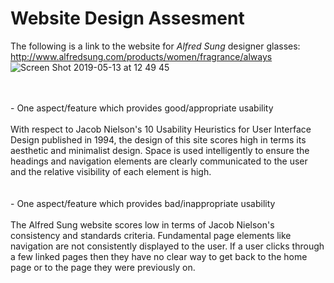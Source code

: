 # Website Design Assesment

The following is a link to the website for *Alfred Sung* designer glasses:
http://www.alfredsung.com/products/women/fragrance/always
![Screen Shot 2019-05-13 at 12 49 45](https://user-images.githubusercontent.com/48931725/57593177-a3bdd680-757d-11e9-9fda-575cad8ad0f2.png)

<br>
<br>
- One aspect/feature which provides good/appropriate usability
<br>
<br>
With respect to Jacob Nielson's 10 Usability Heuristics for User Interface Design published in 1994, the design of this site scores high in terms its aesthetic and minimalist design. 
Space is used intelligently to ensure the headings and navigation elements are clearly communicated to the user and the relative visibility of each element is high.
<br>
<br>
<br>
- One aspect/feature which provides bad/inappropriate usability
<br>
<br>
The Alfred Sung website scores low in terms of Jacob Nielson's consistency and standards criteria. Fundamental page elements like navigation are not consistently displayed to the user. If a user clicks through a few linked pages then they have no clear way to get back to the home page or to the page they were previously on. 
